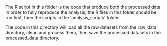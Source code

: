 The R script in this folder is the code that produce both the processed data. In order
to fully reproduce the analysis, the R files in this folder should be run first, then the scripts in the 'analysis_scripts' folder. 

The code in this directory will load all the raw datasets from the raw_data directory,
clean and process them, then save the processed datasets in the processed_data directory.

